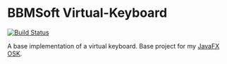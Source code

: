 # BBMSoft Virtual-Keyboard

[![Build Status](https://travis-ci.org/babymotte/virtual-keyboard.svg?branch=develop)](https://travis-ci.org/babymotte/virtual-keyboard)


A base implementation of a virtual keyboard. Base project for my [JavaFX OSK](https://github.com/babymotte/osk).